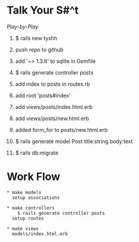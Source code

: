 # Talk Your S#^t

*Play-by-Play*

1. $ rails new tyshh

2. push repo to github

3. add '~> 1.3.6' to sqlite in Gemfile

4. $ rails generate controller posts

5. add index to posts in routes.rb

6. add root 'posts#index'

7. add views/posts/index.html.erb

8. add views/posts/new.html.erb

9. added form_for to posts/new.html.erb

10. $ rails generate model Post title:string body:text

11. $ rails db:migrate


# Work Flow

    * make models
      setup associations

    * make controllers
        $ rails generate controller posts
      setup routes

    * make views
      models/index.html.erb
